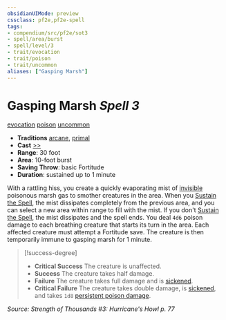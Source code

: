 ```yaml
---
obsidianUIMode: preview
cssclass: pf2e,pf2e-spell
tags:
- compendium/src/pf2e/sot3
- spell/area/burst
- spell/level/3
- trait/evocation
- trait/poison
- trait/uncommon
aliases: ["Gasping Marsh"]
---
```

# Gasping Marsh *Spell 3*   
[evocation](evocation.md "Evocation School Trait")  [poison](Reference/Rules/Traits/poison.md "Poison Effect Trait")  [uncommon](uncommon.md "Uncommon Rarity Trait")  

- **Traditions** [arcane](arcane.md "Arcane Tradition Trait"), [primal](primal.md "Primal Tradition Trait")
- **Cast** [>>](chapter-9-playing-the-game.md#Actions "Two-Action") 
- **Range**: 30 foot
- **Area**: 10-foot burst
- **Saving Throw**:  basic Fortitude
- **Duration**: sustained up to 1 minute

With a rattling hiss, you create a quickly evaporating mist of [invisible](conditions.md#Invisible) poisonous marsh gas to smother creatures in the area. When you [Sustain the Spell](sustain-a-spell.md), the mist dissipates completely from the previous area, and you can select a new area within range to fill with the mist. If you don't [Sustain the Spell](sustain-a-spell.md), the mist dissipates and the spell ends. You deal `4d6` poison damage to each breathing creature that starts its turn in the area. Each affected creature must attempt a Fortitude save. The creature is then temporarily immune to gasping marsh for 1 minute.

> [!success-degree] 
> - **Critical Success** The creature is unaffected.
> - **Success** The creature takes half damage.
> - **Failure** The creature takes full damage and is [sickened](conditions.md#Sickened).
> - **Critical Failure** The creature takes double damage, is [sickened](conditions.md#Sickened), and takes `1d8` [persistent poison damage](conditions.md#Persistent%20Damage).

*Source: Strength of Thousands #3: Hurricane's Howl p. 77*